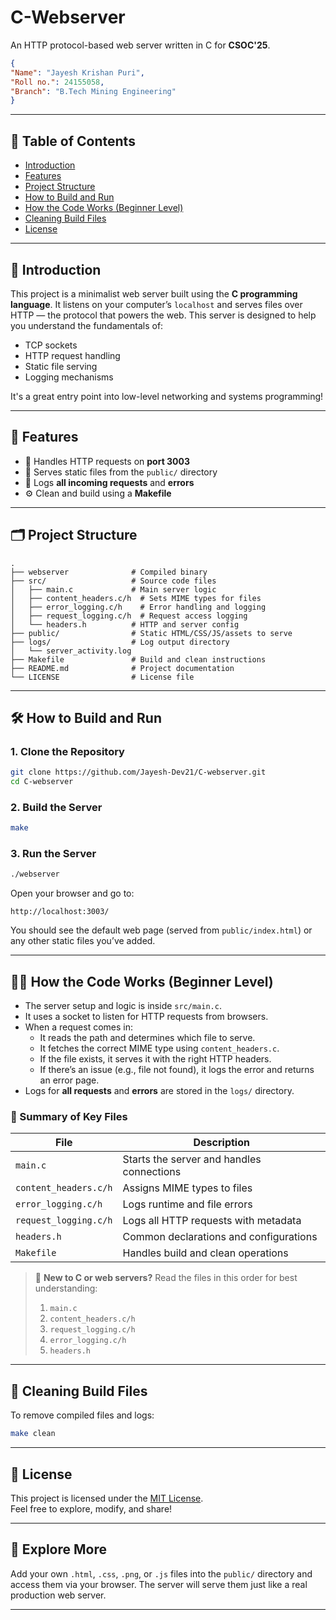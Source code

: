 # C-Webserver

An HTTP protocol-based web server written in C for **CSOC'25**.

```json
{
"Name": "Jayesh Krishan Puri",
"Roll no.": 24155058,
"Branch": "B.Tech Mining Engineering"
}
```

---

## 📜 Table of Contents

- [Introduction](#introduction)
- [Features](#features)
- [Project Structure](#project-structure)
- [How to Build and Run](#how-to-build-and-run)
- [How the Code Works (Beginner Level)](#how-the-code-works-beginner-level)
- [Cleaning Build Files](#cleaning-build-files)
- [License](#license)

---

## 🧠 Introduction

This project is a minimalist web server built using the **C programming language**. It listens on your computer’s `localhost` and serves files over HTTP — the protocol that powers the web. This server is designed to help you understand the fundamentals of:

- TCP sockets  
- HTTP request handling  
- Static file serving  
- Logging mechanisms  

It's a great entry point into low-level networking and systems programming!

---

## 🚀 Features

- 📡 Handles HTTP requests on **port 3003**
- 📂 Serves static files from the `public/` directory
- 📄 Logs **all incoming requests** and **errors**
- ⚙️ Clean and build using a **Makefile**

---

## 🗂️ Project Structure

```
.
├── webserver              # Compiled binary
├── src/                   # Source code files
│   ├── main.c             # Main server logic
│   ├── content_headers.c/h  # Sets MIME types for files
│   ├── error_logging.c/h    # Error handling and logging
│   ├── request_logging.c/h  # Request access logging
│   └── headers.h          # HTTP and server config
├── public/                # Static HTML/CSS/JS/assets to serve
├── logs/                  # Log output directory
│   └── server_activity.log
├── Makefile               # Build and clean instructions
├── README.md              # Project documentation
└── LICENSE                # License file
```

---

## 🛠️ How to Build and Run

### 1. Clone the Repository

```bash
git clone https://github.com/Jayesh-Dev21/C-webserver.git
cd C-webserver
```

### 2. Build the Server

```bash
make
```

### 3. Run the Server

```bash
./webserver
```

Open your browser and go to:

```
http://localhost:3003/
```

You should see the default web page (served from `public/index.html`) or any other static files you’ve added.

---

## 👨‍🏫 How the Code Works (Beginner Level)

- The server setup and logic is inside `src/main.c`.
- It uses a socket to listen for HTTP requests from browsers.
- When a request comes in:
  - It reads the path and determines which file to serve.
  - It fetches the correct MIME type using `content_headers.c`.
  - If the file exists, it serves it with the right HTTP headers.
  - If there’s an issue (e.g., file not found), it logs the error and returns an error page.
- Logs for **all requests** and **errors** are stored in the `logs/` directory.

### 📘 Summary of Key Files

| File | Description |
|------|-------------|
| `main.c` | Starts the server and handles connections |
| `content_headers.c/h` | Assigns MIME types to files |
| `error_logging.c/h` | Logs runtime and file errors |
| `request_logging.c/h` | Logs all HTTP requests with metadata |
| `headers.h` | Common declarations and configurations |
| `Makefile` | Handles build and clean operations |

> 🔰 **New to C or web servers?** Read the files in this order for best understanding:
> 1. `main.c`  
> 2. `content_headers.c/h`  
> 3. `request_logging.c/h`  
> 4. `error_logging.c/h`  
> 5. `headers.h`

---

## 🧹 Cleaning Build Files

To remove compiled files and logs:

```bash
make clean
```

---

## 📄 License

This project is licensed under the [MIT License](LICENSE).  
Feel free to explore, modify, and share!

---

## 🧪 Explore More

Add your own `.html`, `.css`, `.png`, or `.js` files into the `public/` directory and access them via your browser. The server will serve them just like a real production web server.

---
